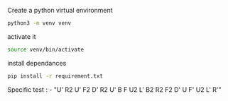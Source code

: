 Create a python virtual environment

```bash
python3 -m venv venv
```

activate it

```bash
source venv/bin/activate
```

install dependances

```bash
pip install -r requirement.txt
```

Specific test : - "U' R2 U' F2 D' R2 U' B F U2 L' B2 R2 F2 D' U F' U2 L' R'"
